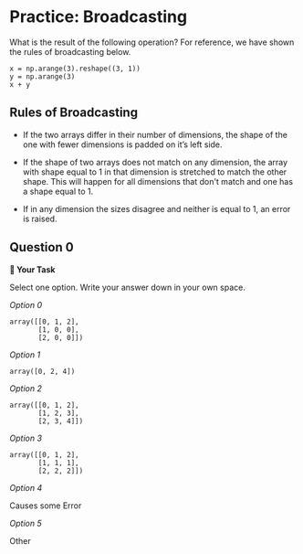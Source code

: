# <i class="far fa-edit fa-fw"></i> Practice: Broadcasting

What is the result of the following operation? For reference, we have shown the rules of broadcasting below.

```text
x = np.arange(3).reshape((3, 1))
y = np.arange(3)
x + y
```

## Rules of Broadcasting

- If the two arrays differ in their number of dimensions, the shape of the one with fewer dimensions is padded on it’s left side.

- If the shape of two arrays does not match on any dimension, the array with shape equal to 1 in that dimension is stretched to match the other shape. This will happen for all dimensions that don't match and one has a shape equal to 1.

- If in any dimension the sizes disagree and neither is equal to 1, an error is raised.

## Question 0

**📝 Your Task**

Select one option. Write your answer down in your own space.

_<i class="far fa-circle fa-fw"></i> Option 0_

```text
array([[0, 1, 2],
       [1, 0, 0],
       [2, 0, 0]])

```

_<i class="far fa-circle fa-fw"></i> Option 1_

```text
array([0, 2, 4])

```

_<i class="far fa-circle fa-fw"></i> Option 2_

```text
array([[0, 1, 2],
       [1, 2, 3],
       [2, 3, 4]])

```

_<i class="far fa-circle fa-fw"></i> Option 3_

```text
array([[0, 1, 2],
       [1, 1, 1],
       [2, 2, 2]])

```

_<i class="far fa-circle fa-fw"></i> Option 4_

Causes some Error

_<i class="far fa-circle fa-fw"></i> Option 5_

Other
